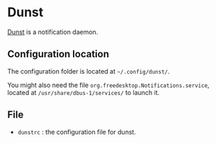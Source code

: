 # Dunst
[Dunst](https://dunst-project.org) is a notification daemon.

## Configuration location
The configuration folder is located at `~/.config/dunst/`.

You might also need the file `org.freedesktop.Notifications.service`, located at `/usr/share/dbus-1/services/` to launch it.

## File
- `dunstrc` : the configuration file for dunst.
